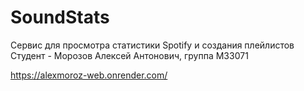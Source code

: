 # SoundStats
Сервис для просмотра статистики Spotify и создания плейлистов  
Студент - Морозов Алексей Антонович, группа M33071

https://alexmoroz-web.onrender.com/
